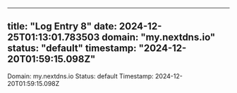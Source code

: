 
---
title: "Log Entry 8"
date: 2024-12-25T01:13:01.783503
domain: "my.nextdns.io"
status: "default"
timestamp: "2024-12-20T01:59:15.098Z"
---

Domain: my.nextdns.io
Status: default
Timestamp: 2024-12-20T01:59:15.098Z

